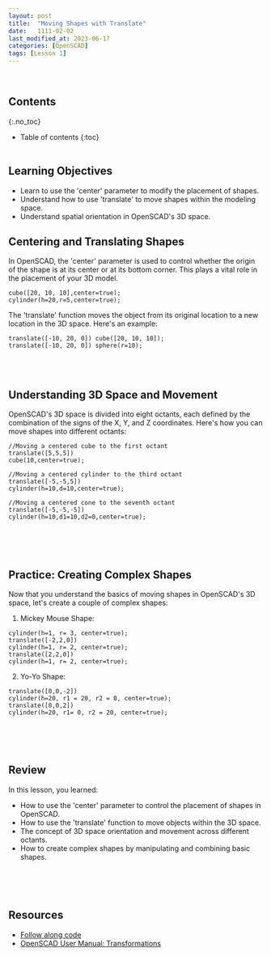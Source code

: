 ```yaml
---
layout: post
title:  "Moving Shapes with Translate"
date:   1111-02-02
last_modified_at: 2023-06-17
categories: [OpenSCAD]
tags: [Lesson 1]
---
```

<br>

## Contents
{:.no_toc}
* Table of contents
{:toc}
<br><br>

## Learning Objectives
- Learn to use the 'center' parameter to modify the placement of shapes.
- Understand how to use 'translate' to move shapes within the modeling space.
- Understand spatial orientation in OpenSCAD's 3D space.

## Centering and Translating Shapes
In OpenSCAD, the 'center' parameter is used to control whether the origin of the shape is at its center or at its bottom corner. This plays a vital role in the placement of your 3D model.

```
cube([20, 10, 10],center=true);
cylinder(h=20,r=5,center=true);
```

The 'translate' function moves the object from its original location to a new location in the 3D space. Here's an example:

```
translate([-10, 20, 0]) cube([20, 10, 10]);
translate([-10, 20, 0]) sphere(r=10); 
```
<br><br>

## Understanding 3D Space and Movement
OpenSCAD's 3D space is divided into eight octants, each defined by the combination of the signs of the X, Y, and Z coordinates. Here's how you can move shapes into different octants:

```
//Moving a centered cube to the first octant
translate([5,5,5])
cube(10,center=true);

//Moving a centered cylinder to the third octant
translate([-5,-5,5])
cylinder(h=10,d=10,center=true);

//Moving a centered cone to the seventh octant
translate([-5,-5,-5])
cylinder(h=10,d1=10,d2=0,center=true);
```
<br><br><br>

## Practice: Creating Complex Shapes
Now that you understand the basics of moving shapes in OpenSCAD's 3D space, let's create a couple of complex shapes:

1. Mickey Mouse Shape:

```
cylinder(h=1, r= 3, center=true);
translate([-2,2,0])
cylinder(h=1, r= 2, center=true);
translate([2,2,0])
cylinder(h=1, r= 2, center=true);
```

2. Yo-Yo Shape:

```
translate([0,0,-2])
cylinder(h=20, r1 = 20, r2 = 0, center=true);
translate([0,0,2])
cylinder(h=20, r1= 0, r2 = 20, center=true);
```
<br><br><br>

## Review
In this lesson, you learned:
- How to use the 'center' parameter to control the placement of shapes in OpenSCAD.
- How to use the 'translate' function to move objects within the 3D space.
- The concept of 3D space orientation and movement across different octants.
- How to create complex shapes by manipulating and combining basic shapes.

<br><br><br>

## Resources
- [Follow along code](https://raw.githubusercontent.com/funkonaut/openSCAD_lessons/main/Lessons/Lesson%201/1_2_shape_mods.scad)
- [OpenSCAD User Manual: Transformations](https://en.wikibooks.org/wiki/Open)   